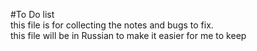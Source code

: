#To Do list  
this file is for collecting the notes and bugs to fix.  
this file will be in Russian to make it easier for me to keep  
